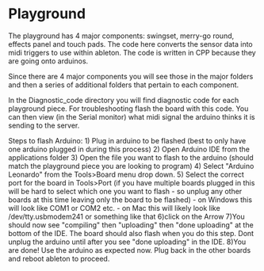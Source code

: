 # Playground
The playground has 4 major components: swingset, merry-go round, effects panel and touch pads. 
The code here converts the sensor data into midi triggers to use within ableton. The code is written in CPP because they are going onto arduinos. 

Since there are 4 major components you will see those in the major folders and then a series of additional folders that pertain to each component. 

In the Diagnostic_code directory you will find diagnostic code for each playground piece. For troubleshooting flash the board with this code. You can then view (in the Serial monitor) what midi signal the arduino thinks it is sending to the server. 

Steps to flash Arduino:
	1) Plug in arduino to be flashed (best to only have one arduino plugged in during this process)
	2) Open Arduino IDE from the applications folder
	3) Open the file you want to flash to the arduino (should match the playground piece you are looking to program)
	4) Select "Arduino Leonardo" from the Tools>Board menu drop down.
	5) Select the correct port for the board in Tools>Port (if you have multiple boards plugged in this will be hard to select which one you want to flash - so unplug any other boards at this time leaving only the board to be flashed)
		- on Windows this will look like COM1 or COM2 etc. 
		- on Mac this will likely look like /dev/tty.usbmodem241 or something like that
	6)click on the Arrow
	7)You should now see "compiling" then "uploading" then "done uploading" at the bottom of the IDE. The board should also flash when you do this step. Dont unplug the arduino until after you see "done uploading" in the IDE. 
	8)You are done! Use the arduino as expected now. Plug back in the other boards and reboot ableton to proceed. 
















